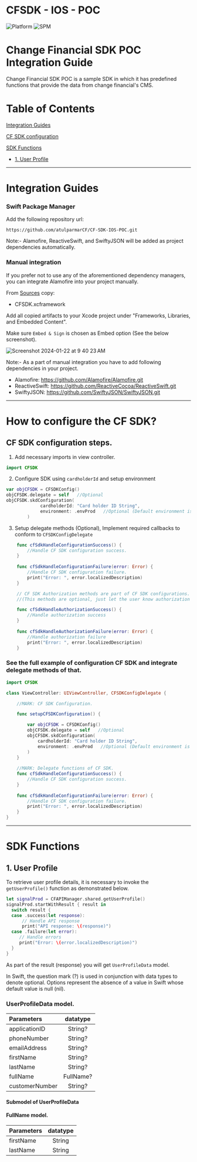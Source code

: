 # CFSDK - IOS - POC

![Platform](https://img.shields.io/cocoapods/p/MiSnap.svg?color=darkgray)
![SPM](https://img.shields.io/badge/Swift%20Package%20Manager-compatible-brightgreen)

# Change Financial SDK POC Integration Guide
Change Financial SDK POC is a sample SDK in which it has predefined functions that provide the data from change financial's CMS.

# Table of Contents
[Integration Guides](#integration-guides)

[CF SDK configuration](#how-to-configure-the-cf-sdk)

[SDK Functions](#sdk-functions)
* [1. User Profile](#1-user-profile)

- - - -
# Integration Guides

### Swift Package Manager

Add the following repository url:

`https://github.com/atulparmarCF/CF-SDK-IOS-POC.git`

Note:- Alamofire, ReactiveSwift, and SwiftyJSON will be added as project dependencies automatically.

### Manual integration
If you prefer not to use any of the aforementioned dependency managers, you can integrate Alamofire into your project manually.

From [Sources](../../../SDKs/Sources) copy:
* CFSDK.xcframework

Add all copied artifacts to your Xcode project under "Frameworks, Libraries, and Embedded Content". 

Make sure `Embed & Sign` is chosen as Embed option (See the below screenshot).

![Screenshot 2024-01-22 at 9 40 23 AM](https://github.com/atulparmarCF/CF-SDK-IOS-POC/assets/153191045/075723a1-f021-46d5-a899-9c7251d03471)


Note:- As a part of manual integration you have to add following dependencies in your project.
* Alamofire: https://github.com/Alamofire/Alamofire.git
* ReactiveSwift: https://github.com/ReactiveCocoa/ReactiveSwift.git
* SwiftyJSON: https://github.com/SwiftyJSON/SwiftyJSON.git

- - - -
# How to configure the CF SDK?

## CF SDK configuration steps.
1. Add necessary imports in view controller.
```Swift
import CFSDK
```

2. Configure SDK using `cardholderId` and setup environment
```Swift
var objCFSDK = CFSDKConfig()
objCFSDK.delegate = self   //Optional
objCFSDK.skdConfiguration(
             cardholderId: "Card holder ID String",
             environment: .envProd   //Optional (Default environment is production)
        )
```

3. Setup delegate methods (Optional),
Implement required callbacks to conform to `CFSDKConfigDelegate`
```Swift
    func cfSdkHandleConfigurationSuccess() {
        //Handle CF SDK configuration success.
    }
    
    func cfSdkHandleConfigurationFailure(error: Error) {
        //Handle CF SDK configuration failure.
        print("Error: ", error.localizedDescription)
    }

    // CF SDK Authorization methods are part of CF SDK configurations.
    //(This methods are optional, just let the user know authorization status while configuring SDK)

    func cfSdkHandleAuthorizationSuccess() {
        //Handle authorization success
    }
    
    func cfSdkHandleAuthorizationFailure(error: Error) {
        //Handle authorization failure
        print("Error: ", error.localizedDescription)
    }
```


### See the full example of configuration CF SDK and integrate delegate methods of that.

```Swift
import CFSDK

class ViewController: UIViewController, CFSDKConfigDelegate {

    //MARK: CF SDK Configuration.

    func setupCFSDKConfiguration() {

        var objCFSDK = CFSDKConfig()
        objCFSDK.delegate = self   //Optional
        objCFSDK.skdConfiguration(
            cardholderId: "Card holder ID String",
            environment: .envProd   //Optional (Default environment is production)
        )
    }
    
    //MARK: Delegate functions of CF SDK.
    func cfSdkHandleConfigurationSuccess() {
        //Handle CF SDK configuration success.
    }
    
    func cfSdkHandleConfigurationFailure(error: Error) {
        //Handle CF SDK configuration failure.
        print("Error: ", error.localizedDescription)
    }
}
```
- - - -
# SDK Functions

## 1. User Profile
To retrieve user profile details, it is necessary to invoke the `getUserProfile()` function as demonstrated below.

```Swift
let signalProd = CFAPIManager.shared.getUserProfile()
signalProd.startWithResult { result in
  switch result {
  case .success(let response):
      // Handle API response
      print("API response: \(response)")
  case .failure(let error):
     // Handle errors
     print("Error: \(error.localizedDescription)")
  }
}
```

As part of the result (response) you will get `UserProfileData` model.

In Swift, the question mark (?) is used in conjunction with data types to denote optional. Options represent the absence of a value in Swift whose default value is null (nil).
### UserProfileData model.
| Parameters | datatype |
| :--- | :---: |
| applicationID | String? |
| phoneNumber | String? |
| emailAddress | String? |
| firstName | String? |
| lastName | String? |
| fullName | FullName? |
| customerNumber | String? |

#### Submodel of UserProfileData
#### FullName model.

| Parameters | datatype |
| :--- | :---: |
| firstName | String |
| lastName | String |
